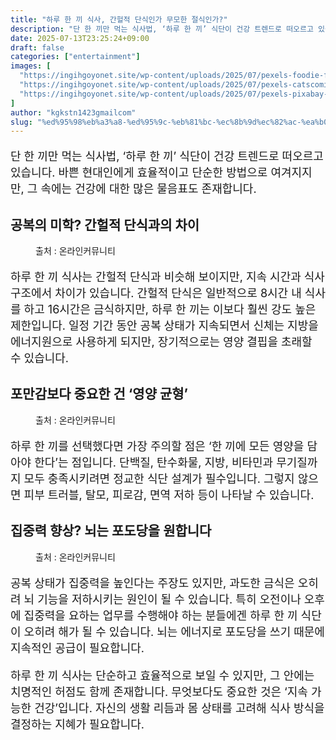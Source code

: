 ```yaml
---
title: "하루 한 끼 식사, 간헐적 단식인가 무모한 절식인가?"
description: "단 한 끼만 먹는 식사법, ‘하루 한 끼’ 식단이 건강 트렌드로 떠오르고 있습니다. 바쁜 현대인에게 효율적이고 단순한 방법으로 여겨지지만, 그 속에는 건강에 대한 많은 물음표도 존재합니다."
date: 2025-07-13T23:25:24+09:00
draft: false
categories: ["entertainment"]
images: [
  "https://ingihgoyonet.site/wp-content/uploads/2025/07/pexels-foodie-factor-162291-566566-1024x683.jpg"
  "https://ingihgoyonet.site/wp-content/uploads/2025/07/pexels-catscoming-406152-1024x623.jpg"
  "https://ingihgoyonet.site/wp-content/uploads/2025/07/pexels-pixabay-361184-1024x683.jpg"
]
author: "kgkstn1423gmailcom"
slug: "%ed%95%98%eb%a3%a8-%ed%95%9c-%eb%81%bc-%ec%8b%9d%ec%82%ac-%ea%b0%84%ed%97%90%ec%a0%81-%eb%8b%a8%ec%8b%9d%ec%9d%b8%ea%b0%80-%eb%ac%b4%eb%aa%a8%ed%95%9c-%ec%a0%88%ec%8b%9d%ec%9d%b8%ea%b0%80"
---
```


<p style="font-size:18px">단 한 끼만 먹는 식사법, ‘하루 한 끼’ 식단이 건강 트렌드로 떠오르고 있습니다. 바쁜 현대인에게 효율적이고 단순한 방법으로 여겨지지만, 그 속에는 건강에 대한 많은 물음표도 존재합니다.</p> <h2 >공복의 미학? 간헐적 단식과의 차이</h2> <figure ><img src="https://ingihgoyonet.site/wp-content/uploads/2025/07/pexels-foodie-factor-162291-566566-1024x683.jpg" alt="" style="aspect-ratio:16/9;object-fit:cover"/><figcaption >출처 : 온라인커뮤니티</figcaption></figure> <p style="font-size:18px">하루 한 끼 식사는 간헐적 단식과 비슷해 보이지만, 지속 시간과 식사 구조에서 차이가 있습니다. 간헐적 단식은 일반적으로 8시간 내 식사를 하고 16시간은 금식하지만, 하루 한 끼는 이보다 훨씬 강도 높은 제한입니다. 일정 기간 동안 공복 상태가 지속되면서 신체는 지방을 에너지원으로 사용하게 되지만, 장기적으로는 영양 결핍을 초래할 수 있습니다.</p> <h2 >포만감보다 중요한 건 ‘영양 균형’</h2> <figure ><img src="https://ingihgoyonet.site/wp-content/uploads/2025/07/pexels-catscoming-406152-1024x623.jpg" alt="" style="aspect-ratio:16/9;object-fit:cover"/><figcaption >출처 : 온라인커뮤니티</figcaption></figure> <p style="font-size:18px">하루 한 끼를 선택했다면 가장 주의할 점은 ‘한 끼에 모든 영양을 담아야 한다’는 점입니다. 단백질, 탄수화물, 지방, 비타민과 무기질까지 모두 충족시키려면 정교한 식단 설계가 필수입니다. 그렇지 않으면 피부 트러블, 탈모, 피로감, 면역 저하 등이 나타날 수 있습니다.</p> <h2 >집중력 향상? 뇌는 포도당을 원합니다</h2> <figure ><img src="https://ingihgoyonet.site/wp-content/uploads/2025/07/pexels-pixabay-361184-1024x683.jpg" alt="" style="aspect-ratio:16/9;object-fit:cover"/><figcaption >출처 : 온라인커뮤니티</figcaption></figure> <p style="font-size:18px">공복 상태가 집중력을 높인다는 주장도 있지만, 과도한 금식은 오히려 뇌 기능을 저하시키는 원인이 될 수 있습니다. 특히 오전이나 오후에 집중력을 요하는 업무를 수행해야 하는 분들에겐 하루 한 끼 식단이 오히려 해가 될 수 있습니다. 뇌는 에너지로 포도당을 쓰기 때문에 지속적인 공급이 필요합니다.</p> <p style="font-size:18px">하루 한 끼 식사는 단순하고 효율적으로 보일 수 있지만, 그 안에는 치명적인 허점도 함께 존재합니다. 무엇보다도 중요한 것은 ‘지속 가능한 건강’입니다. 자신의 생활 리듬과 몸 상태를 고려해 식사 방식을 결정하는 지혜가 필요합니다.</p>